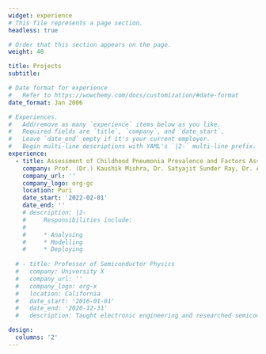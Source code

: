 ```yaml
---
widget: experience
# This file represents a page section.
headless: true

# Order that this section appears on the page.
weight: 40

title: Projects
subtitle:

# Date format for experience
#   Refer to https://wowchemy.com/docs/customization/#date-format
date_format: Jan 2006

# Experiences.
#   Add/remove as many `experience` items below as you like.
#   Required fields are `title`, `company`, and `date_start`.
#   Leave `date_end` empty if it's your current employer.
#   Begin multi-line descriptions with YAML's `|2-` multi-line prefix.
experience:
  - title: Assessment of Childhood Pneumonia Prevalence and Factors Associated with it in Puri District, Odisha 
    company: Prof. (Dr.) Kaushik Mishra, Dr. Satyajit Sunder Ray, Dr. Amit Pritam Swain
    company_url: ''
    company_logo: org-gc
    location: Puri
    date_start: '2022-02-01'
    date_end: ''
    # description: |2-
    #     Responsibilities include:
    #     
    #     * Analysing
    #     * Modelling
    #     * Deploying
        
  # - title: Professor of Semiconductor Physics
  #   company: University X
  #   company_url: ''
  #   company_logo: org-x
  #   location: California
  #   date_start: '2016-01-01'
  #   date_end: '2020-12-31'
  #   description: Taught electronic engineering and researched semiconductor physics.

design:
  columns: '2'
---
```

